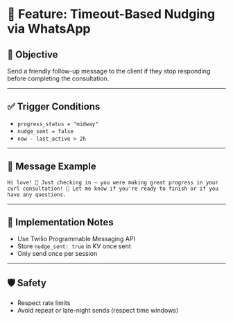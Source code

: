 # 🔔 Feature: Timeout-Based Nudging via WhatsApp

## 🧭 Objective
Send a friendly follow-up message to the client if they stop responding before completing the consultation.

---

## ✅ Trigger Conditions
- `progress_status = "midway"`
- `nudge_sent = false`
- `now - last_active > 2h`

---

## 💬 Message Example
```
Hi love! 💛 Just checking in — you were making great progress in your curl consultation! 🌱 Let me know if you're ready to finish or if you have any questions.
```

---

## 🔁 Implementation Notes
- Use Twilio Programmable Messaging API
- Store `nudge_sent: true` in KV once sent
- Only send once per session

---

## 🛡 Safety
- Respect rate limits
- Avoid repeat or late-night sends (respect time windows)
